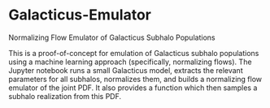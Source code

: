 # Galacticus-Emulator
Normalizing Flow Emulator of Galacticus Subhalo Populations

This is a proof-of-concept for emulation of Galacticus subhalo populations using a machine learning approach (specifically, normalizing flows). The Jupyter notebook runs a small Galacticus model, extracts the relevant parameters for all subhalos, normalizes them, and builds a normalizing flow emulator of the joint PDF. It also provides a function which then samples a subhalo realization from this PDF.
